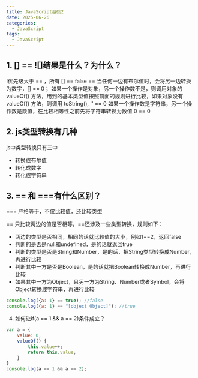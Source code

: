 ```yaml
---
title: JavaScript基础2
date: 2025-06-26
categories:
  - JavaScript
tags:
  - JavaScript
---
```


## 1. [] == ![]结果是什么？为什么？

!优先级大于 == ，所有 [] == false
== 当任何一边有布尔值时，会将另一边转换为数字，[] == 0；
如果一个操作是对象，另一个操作数不是，则调用对象的 valueOf() 方法，用到的基本类型值按照前面的规则进行比较，如果对象没有 valueOf() 方法，则调用 toString(), '' == 0
如果一个操作数是字符串，另一个操作数是数值，在比较相等性之前先将字符串转换为数值 0 == 0

## 2. js类型转换有几种
js中类型转换只有三中
+ 转换成布尔值
+ 转化成数字
+ 转化成字符串

## 3. == 和 ===有什么区别？
=== 严格等于，不仅比较值，还比较类型

== 只比较两边的值是否相等，==还涉及一些类型转换，规则如下：

+ 两边的类型是否相同，相同的话就比较值的大小，例如1==2，返回false
+ 判断的是否是null和undefined，是的话就返回true
+ 判断的类型是否是String和Number，是的话，把String类型转换成Number，再进行比较
+ 判断其中一方是否是Boolean，是的话就把Boolean转换成Number，再进行比较
+ 如果其中一方为Object，且另一方为String、Number或者Symbol，会将Object转换成字符串，再进行比较

```js
console.log({a: 1} == true); //false
console.log({a: 1} == "[object Object]"); //true
```

4. 如何让if(a == 1 && a == 2)条件成立？

```js
var a = {
    value: 0,
    valueOf() {
        this.value++;
        return this.value;
    }
}
console.log(a == 1 && a == 2);
```
